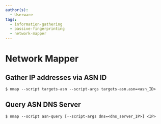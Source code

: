 ```yaml
---
author(s):
  - Userware
tags:
  - information-gathering
  - passive-fingerprinting
  - network-mapper
---
```

# Network Mapper

## Gather IP addresses via ASN ID

```
$ nmap --script targets-asn --script-args targets-asn.asn=<asn_ID>
```

## Query ASN DNS Server

```
$ nmap --script asn-query [--script-args dns=<dns_server_IP>] <IP>
```